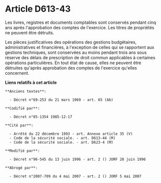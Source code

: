 # Article D613-43

Les livres, registres et documents comptables sont conservés pendant cinq ans après l'approbation des comptes de l'exercice.
Les titres de propriétés ne peuvent être détruits.

Les pièces justificatives des opérations des gestions budgétaires, administratives et financières, à l'exception de celles
qui se rapportent aux gestions techniques, sont conservées au moins pendant trois ans sous réserve des délais de prescription
de droit commun applicables à certaines opérations particulières. En tout état de cause, elles ne peuvent être détruites
qu'après approbation des comptes de l'exercice qu'elles concernent.

**Liens relatifs à cet article**

	**Anciens textes**:

	  - Décret n°69-253 du 21 mars 1969 - art. 65 (Ab)

	**Codifié par**:

	  - Décret n°85-1354 1985-12-17

	**Cité par**:

	  - Arrêté du 22 décembre 1993 - art. Annexe article 35 (V)
	  - Code de la sécurité sociale. - art. D613-44 (M)
	  - Code de la sécurité sociale. - art. D623-4 (M)

	**Modifié par**:

	  - Décret n°96-545 du 13 juin 1996 - art. 2 () JORF 20 juin 1996

	**Abrogé par**:

	  - Décret n°2007-709 du 4 mai 2007 - art. 2 () JORF 5 mai 2007
